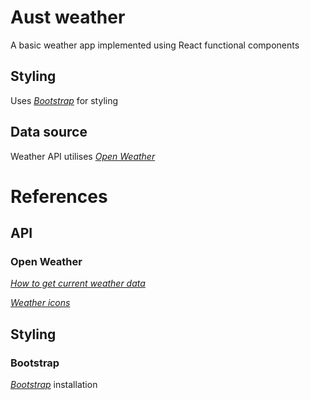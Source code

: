 # Aust weather
A basic weather app implemented using React functional components


## Styling
Uses _[Bootstrap](https://getbootstrap.com/)_ for styling

## Data source
Weather API utilises _[Open Weather](https://openweathermap.org/)_

# References
## API
### Open Weather

_[How to get current weather data](https://openweathermap.org/current)_

_[Weather icons](https://openweathermap.org/weather-conditions)_

## Styling
### Bootstrap
_[Bootstrap](https://getbootstrap.com/docs/5.1/getting-started/download/)_ installation
